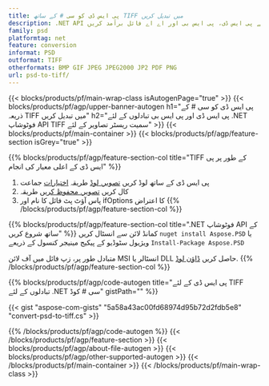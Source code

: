 ```yaml
---
title: پی ایس ڈی کو سی # کے ساتھ TIFF میں تبدیل کریں
description: .NET API کے ذریعے پی ایس ڈی، پی ایس بی اور اے اے فائل برآمد کریں
family: psd
platformtag: net
feature: conversion
informat: PSD
outformat: TIFF
otherformats: BMP GIF JPEG JPEG2000 JP2 PDF PNG
url: psd-to-tiff/
---
```


{{< blocks/products/pf/main-wrap-class isAutogenPage="true" >}}
{{< blocks/products/pf/agp/upper-banner-autogen h1="پی ایس ڈی کو سی # کے ذریعہ TIFF میں تبدیل کریں" h2="پی ایس ڈی اور پی ایس بی تبادلوں کے لئے .NET فوٹوشاپ API TIFF سمیت ریسٹر تصاویر کے لئے" >}}
{{< blocks/products/pf/main-container >}}
{{< blocks/products/pf/agp/feature-section isGrey="true" >}}

{{% blocks/products/pf/agp/feature-section-col title="TIFF کے طور پر پی ایس ڈی کے اعلی معیار کی انجام" %}}
1. پی ایس ڈی کے ساتھ لوڈ کریں [تصویر. لوڈ](https://apireference.aspose.com/psd/net/aspose.psd/image/methods/load/index) طریقہ
 [اختیارات](https://apireference.aspose.com/psd/net/aspose.psd.imageoptions/tiffoptions) جماعت
1. کال کریں [تصویر. محفوظ کریں](https://apireference.aspose.com/psd/net/aspose.psd/image/methods/save/index) طریقہ
1. پاس آؤٹ پٹ فائل کا نام اور ifOptions کا اعتراض
{{% /blocks/products/pf/agp/feature-section-col %}}

{{% blocks/products/pf/agp/feature-section-col title=".NET فوٹوشاپ API کے ساتھ شروع کریں" %}}
کمانڈ لائن سے انسٹال کریں ```nuget install Aspose.PSD``` یا ویژیول سٹوڈیو کے پیکیج مینیجر کنسول کے ذریعے ```Install-Package Aspose.PSD```

متبادل طور پر، زپ فائل میں آف لائن MSI انسٹالر یا DLL حاصل کریں [ڈاؤن لوڈ](https://releases.aspose.com/psd/net).
{{% /blocks/products/pf/agp/feature-section-col %}}

{{% blocks/products/pf/agp/code-autogen title="پی ایس ڈی کے لئے TIFF تبادلوں کے لئے .NET سی # کوڈ" gistPath="" %}}

{{< gist "aspose-com-gists" "5a58a43ac00fd68974d95b72d2fdb5e8" "convert-psd-to-tiff.cs" >}}

{{% /blocks/products/pf/agp/code-autogen %}}
{{< /blocks/products/pf/agp/feature-section >}}
{{< blocks/products/pf/agp/about-file-autogen >}}
{{< blocks/products/pf/agp/other-supported-autogen >}}
{{< /blocks/products/pf/main-container >}}
{{< /blocks/products/pf/main-wrap-class >}}
